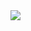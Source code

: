 <picture>
  <source
    srcset="https://github-readme-stats.vercel.app/api?username=loplayersolo&show_icons=true&theme=dark"
    media="(prefers-color-scheme: dark)"
  />
  <source
    srcset="https://github-readme-stats.vercel.app/api?username=loplayersoloshow_icons=true"
    media="(prefers-color-scheme: light), (prefers-color-scheme: no-preference)"
  />
  <img src="https://github-readme-stats.vercel.app/api?username=loplayersolo&show_icons=true" />
</picture>
